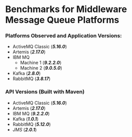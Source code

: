 # Benchmarks for Middleware Message Queue Platforms

### Platforms Observed and Application Versions:
* ActiveMQ Classic (***5.16.0***)
* Artemis (***2.17.0***)
* IBM MQ
  * Machine 1 (***9.2.2.0***)
  * Machine 2 (***9.0.5.0***)
* Kafka (***2.8.0***)
* RabbitMQ (***3.8.17***)

### API Versions (Built with Maven)
* ActiveMQ Classic (***5.16.0***)
* Artemis (***2.17.0***)
* IBM MQ (***9.2.2.0***)
* Kafka (***1.0.1***)
* RabbitMQ (***5.12.0***)
* *JMS* (***2.0.1***)
